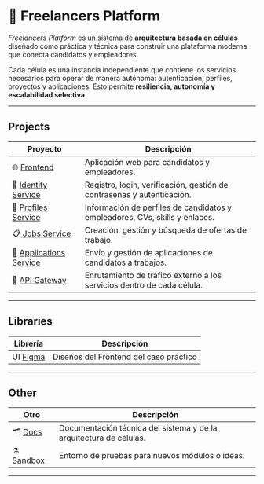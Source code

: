 # 💼 Freelancers Platform

_Freelancers Platform_ es un sistema de **arquitectura basada en células** diseñado como práctica y técnica para construir una plataforma moderna que conecta candidatos y empleadores.  

Cada célula es una instancia independiente que contiene los servicios necesarios para operar de manera autónoma: autenticación, perfiles, proyectos y aplicaciones. Esto permite **resiliencia, autonomía y escalabilidad selectiva**.  

---

## Projects

| Proyecto | Descripción |
|----------|-------------|
| 🌐 [Frontend](https://github.com/Team-DAS/Frontend) | Aplicación web para candidatos y empleadores. |
| 🔐 [Identity Service](#) | Registro, login, verificación, gestión de contraseñas y autenticación. |
| 👤 [Profiles Service](#) | Información de perfiles de candidatos y empleadores, CVs, skills y enlaces. |
| 📋 [Jobs Service](https://github.com/Team-DAS/Jobs-service) | Creación, gestión y búsqueda de ofertas de trabajo. |
| 📨 [Applications Service](#) | Envío y gestión de aplicaciones de candidatos a trabajos. |
| 🧰 [API Gateway](#) | Enrutamiento de tráfico externo a los servicios dentro de cada célula. |

---

## Libraries

| Librería | Descripción |
|----------|-------------|
| UI [Figma](https://www.figma.com/design/6m3CSKDoyHiY4cnmpgWg0m/UdeAJobs?node-id=4102-115205&t=GRYSz1yYmvUbi31t-1) | Diseños del Frontend del caso práctico |

---

## Other

| Otro | Descripción |
|------|-------------|
| 🗂️ [Docs](https://github.com/Team-DAS/C4-Architecture) | Documentación técnica del sistema y de la arquitectura de células. |
| ⚗️ Sandbox | Entorno de pruebas para nuevos módulos o ideas. |

---



